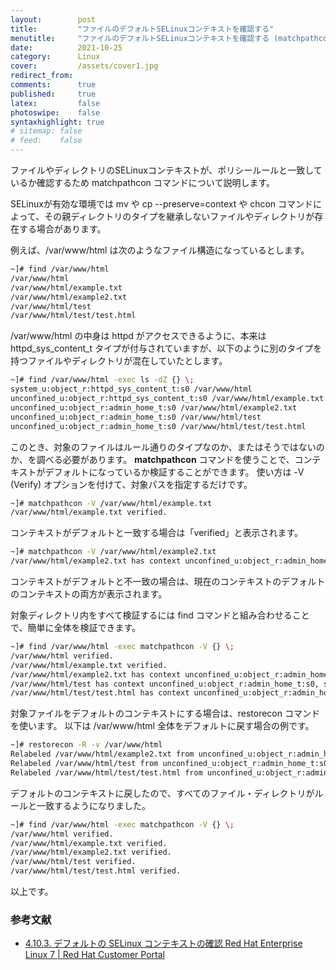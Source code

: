 ```yaml
---
layout:        post
title:         "ファイルのデフォルトSELinuxコンテキストを確認する"
menutitle:     "ファイルのデフォルトSELinuxコンテキストを確認する (matchpathcon -V)"
date:          2021-10-25
category:      Linux
cover:         /assets/cover1.jpg
redirect_from:
comments:      true
published:     true
latex:         false
photoswipe:    false
syntaxhighlight: true
# sitemap: false
# feed:    false
---
```


ファイルやディレクトリのSELinuxコンテキストが、ポリシールールと一致しているか確認するため matchpathcon コマンドについて説明します。

SELinuxが有効な環境では mv や cp --preserve=context や chcon コマンドによって、その親ディレクトリのタイプを継承しないファイルやディレクトリが存在する場合があります。

例えば、/var/www/html は次のようなファイル構造になっているとします。
```bash
~]# find /var/www/html
/var/www/html
/var/www/html/example.txt
/var/www/html/example2.txt
/var/www/html/test
/var/www/html/test/test.html
```
/var/www/html の中身は httpd がアクセスできるように、本来は httpd_sys_content_t タイプが付与されていますが、以下のように別のタイプを持つファイルやディレクトリが混在していたとします。
```bash
~]# find /var/www/html -exec ls -dZ {} \;
system_u:object_r:httpd_sys_content_t:s0 /var/www/html
unconfined_u:object_r:httpd_sys_content_t:s0 /var/www/html/example.txt
unconfined_u:object_r:admin_home_t:s0 /var/www/html/example2.txt
unconfined_u:object_r:admin_home_t:s0 /var/www/html/test
unconfined_u:object_r:admin_home_t:s0 /var/www/html/test/test.html
```
このとき、対象のファイルはルール通りのタイプなのか、またはそうではないのか、を調べる必要があります。
**matchpathcon** コマンドを使うことで、コンテキストがデフォルトになっているか検証することができます。
使い方は -V (Verify) オプションを付けて、対象パスを指定するだけです。
```bash
~]# matchpathcon -V /var/www/html/example.txt
/var/www/html/example.txt verified.
```
コンテキストがデフォルトと一致する場合は「verified」と表示されます。
```bash
~]# matchpathcon -V /var/www/html/example2.txt
/var/www/html/example2.txt has context unconfined_u:object_r:admin_home_t:s0, should be system_u:object_r:httpd_sys_content_t:s0
```
コンテキストがデフォルトと不一致の場合は、現在のコンテキストのデフォルトのコンテキストの両方が表示されます。

対象ディレクトリ内をすべて検証するには find コマンドと組み合わせることで、簡単に全体を検証できます。
```bash
~]# find /var/www/html -exec matchpathcon -V {} \;
/var/www/html verified.
/var/www/html/example.txt verified.
/var/www/html/example2.txt has context unconfined_u:object_r:admin_home_t:s0, should be system_u:object_r:httpd_sys_content_t:s0
/var/www/html/test has context unconfined_u:object_r:admin_home_t:s0, should be system_u:object_r:httpd_sys_content_t:s0
/var/www/html/test/test.html has context unconfined_u:object_r:admin_home_t:s0, should be system_u:object_r:httpd_sys_content_t:s0
```
対象ファイルをデフォルトのコンテキストにする場合は、restorecon コマンドを使います。
以下は /var/www/html 全体をデフォルトに戻す場合の例です。
```bash
~]# restorecon -R -v /var/www/html
Relabeled /var/www/html/example2.txt from unconfined_u:object_r:admin_home_t:s0 to unconfined_u:object_r:httpd_sys_content_t:s0
Relabeled /var/www/html/test from unconfined_u:object_r:admin_home_t:s0 to unconfined_u:object_r:httpd_sys_content_t:s0
Relabeled /var/www/html/test/test.html from unconfined_u:object_r:admin_home_t:s0 to unconfined_u:object_r:httpd_sys_content_t:s0
```
デフォルトのコンテキストに戻したので、すべてのファイル・ディレクトリがルールと一致するようになりました。
```bash
~]# find /var/www/html -exec matchpathcon -V {} \;
/var/www/html verified.
/var/www/html/example.txt verified.
/var/www/html/example2.txt verified.
/var/www/html/test verified.
/var/www/html/test/test.html verified.
```
以上です。



### 参考文献

- [4.10.3. デフォルトの SELinux コンテキストの確認 Red Hat Enterprise Linux 7 \| Red Hat Customer Portal](https://access.redhat.com/documentation/ja-jp/red_hat_enterprise_linux/7/html/selinux_users_and_administrators_guide/sect-security-enhanced_linux-working_with_selinux-maintaining_selinux_labels_#sect-Security-Enhanced_Linux-Maintaining_SELinux_Labels_-Checking_the_Default_SELinux_Context)
